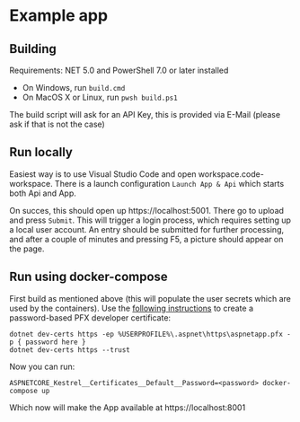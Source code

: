 Example app
===========

## Building

Requirements: NET 5.0 and PowerShell 7.0 or later installed

  - On Windows, run `build.cmd`
  - On MacOS X or Linux, run `pwsh build.ps1`

The build script will ask for an API Key, this is provided via E-Mail (please ask if that is not the case)

## Run locally

Easiest way is to use Visual Studio Code and open workspace.code-workspace.
There is a launch configuration `Launch App & Api` which starts both Api and App.

On succes, this should open up https://localhost:5001. There go to upload and press `Submit`.
This will trigger a login process, which requires setting up a local user account.
An entry should be submitted for further processing, and after a couple of minutes and pressing F5, a picture should appear on the page.

## Run using docker-compose

First build as mentioned above (this will populate the user secrets which are used by the containers).
Use the [following instructions](https://docs.microsoft.com/en-us/aspnet/core/security/docker-compose-https?view=aspnetcore-5.0) to
create a password-based PFX developer certificate:

```
dotnet dev-certs https -ep %USERPROFILE%\.aspnet\https\aspnetapp.pfx -p { password here }
dotnet dev-certs https --trust
```

Now you can run:

```
ASPNETCORE_Kestrel__Certificates__Default__Password=<password> docker-compose up
```
Which now will make the App available at https://localhost:8001